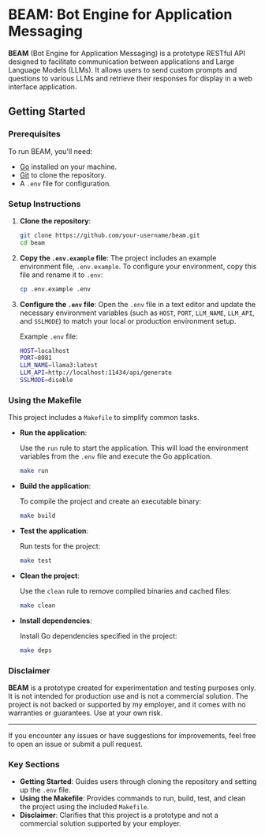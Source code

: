# BEAM: Bot Engine for Application Messaging

**BEAM** (Bot Engine for Application Messaging) is a prototype RESTful API designed to facilitate communication between applications and Large Language Models (LLMs). It allows users to send custom prompts and questions to various LLMs and retrieve their responses for display in a web interface application.

## Getting Started

### Prerequisites

To run BEAM, you'll need:

- [Go](https://golang.org/doc/install) installed on your machine.
- [Git](https://git-scm.com/) to clone the repository.
- A `.env` file for configuration.

### Setup Instructions

1. **Clone the repository**:

   ```bash
   git clone https://github.com/your-username/beam.git
   cd beam
   ```

2. **Copy the `.env.example` file**:
   The project includes an example environment file, `.env.example`. To configure your environment, copy this file and rename it to `.env`:

   ```bash
   cp .env.example .env
   ```

3. **Configure the `.env` file**:
   Open the `.env` file in a text editor and update the necessary environment variables (such as `HOST`, `PORT`, `LLM_NAME`, `LLM_API`, and `SSLMODE`) to match your local or production environment setup.

   Example `.env` file:

   ```bash
   HOST=localhost
   PORT=8081
   LLM_NAME=llama3:latest
   LLM_API=http://localhost:11434/api/generate
   SSLMODE=disable
   ```

### Using the Makefile

This project includes a `Makefile` to simplify common tasks.

- **Run the application**:
  
  Use the `run` rule to start the application. This will load the environment variables from the `.env` file and execute the Go application.
  
  ```bash
  make run
  ```

- **Build the application**:
  
  To compile the project and create an executable binary:
  
  ```bash
  make build
  ```

- **Test the application**:
  
  Run tests for the project:
  
  ```bash
  make test
  ```

- **Clean the project**:
  
  Use the `clean` rule to remove compiled binaries and cached files:
  
  ```bash
  make clean
  ```

- **Install dependencies**:
  
  Install Go dependencies specified in the project:
  
  ```bash
  make deps
  ```

### Disclaimer

**BEAM** is a prototype created for experimentation and testing purposes only. It is not intended for production use and is not a commercial solution. The project is not backed or supported by my employer, and it comes with no warranties or guarantees. Use at your own risk.

---

If you encounter any issues or have suggestions for improvements, feel free to open an issue or submit a pull request.

### Key Sections

- **Getting Started**: Guides users through cloning the repository and setting up the `.env` file.
- **Using the Makefile**: Provides commands to run, build, test, and clean the project using the included `Makefile`.
- **Disclaimer**: Clarifies that this project is a prototype and not a commercial solution supported by your employer.
